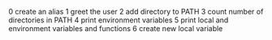 0 create an alias
1 greet the user
2 add directory to PATH
3 count number of directories in PATH
4 print environment variables
5 print local and environment variables and functions
6 create new local variable